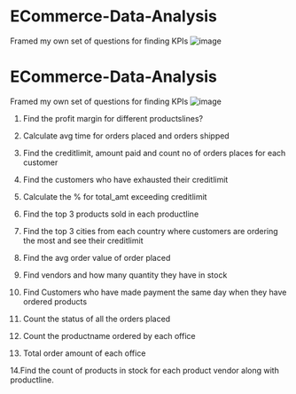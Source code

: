 # ECommerce-Data-Analysis
Framed my own set of questions for finding KPIs
![image](https://github.com/sumidhakp123/ECommerce-Data-Analysis/assets/69155879/0e0d65b4-c90d-415d-abcd-f7ae9cc771bb)

# ECommerce-Data-Analysis
Framed my own set of questions for finding KPIs
![image](https://github.com/sumidhakp123/ECommerce-Data-Analysis/assets/69155879/0e0d65b4-c90d-415d-abcd-f7ae9cc771bb)

1. Find the profit margin for different productslines?

2. Calculate avg time for orders placed and orders shipped

3. Find the creditlimit, amount paid and count no of orders places for each customer

4. Find the customers who have exhausted their creditlimit
  
5. Calculate the % for total_amt exceeding creditlimit

6. Find the top 3 products sold in each productline 

7. Find the top 3  cities from each country where customers are ordering the most and see their creditlimit

8. Find the avg order value of order placed

9. Find vendors and how many quantity they have in stock

10. Find Customers who have made payment the same day when they have ordered products
  
11. Count the status of all the orders placed
 
12. Count the productname ordered by each office
 
13. Total order amount of each office
 
14.Find the count of products in stock for each product vendor along with productline.
